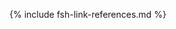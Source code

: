 <!-- MISC -->
[MITRE]: https://www.mitre.org/
[Georgia Institute of Technology (GTRI)]: https://www.gatech.edu/
[Hi3 Solutions Corporation]: https://www.facebook.com/hi3solutions/
[MDI]: https://hl7.org/fhir/us/mdi/
[NCHS Vital Records Messaging IG]: https://build.fhir.org/ig/nightingaleproject/vital_records_fhir_messaging_ig/branches/main/message.html#message-structure-and-content
[Vital Records Common Library IG]: https://hl7.org/fhir/us/vr-common-library/
<!-- USCORE -->
[USCoreBirthSex]: {{site.data.fhir.ver.hl7fhiruscore}}/ValueSet-birthsex.html
[USCore Procedure Profile]: {{site.data.fhir.ver.hl7fhiruscore}}/StructureDefinition-us-core-procedure.html
[CDCOccupationVS]: https://phinvads.cdc.gov/vads/ViewValueSet.action?oid=2.16.840.1.114222.4.11.7186
[CDCIndustryVS]: https://phinvads.cdc.gov/vads/ViewValueSet.action?oid=2.16.840.1.114222.4.11.7187
[MortalityRosterDataDictionary]: MortalityRosterDataDictionary.html
<!-- From the VRDR IG -->
<!-- [BypassEditFlagCS]: CodeSystem-vrdr-bypass-edit-flag-cs.html
[DocumentSectionCS]: CodeSystem-vrdr-document-section-cs.html
[JurisdictionsCS]: CodeSystem-vrdr-jurisdictions-cs.html
[MissingValueReasonCS]: CodeSystem-vrdr-missing-value-reason-cs.html
[PregnancyStatusCS]: CodeSystem-vrdr-pregnancy-status-cs.html
[PlaceOfDeathCM]: ConceptMap-place-of-death.html
[BypassEditFlagVS]: StructureDefinition-BypassEditFlag.html
[DataAbsentReason]: StructureDefinition-Date-Absent-Reason.html -->
[PHVS_Occupation_CDC_Census2010VS]: https://phinvads.cdc.gov/vads/ViewValueSet.action?oid=2.16.840.1.114222.4.11.7186
[PHVS_Industry_CDC_Census2010VS]: https://phinvads.cdc.gov/vads/ViewValueSet.action?oid=2.16.840.1.114222.4.11.7187
[PHVS_Occupation_CDC_Census2012VS]: https://phinvads.cdc.gov/vads/ViewValueSet.action?oid=2.16.840.1.114222.4.11.8026
[PHVS_Industry_CDC_Census2012VS]: https://phinvads.cdc.gov/vads/ViewValueSet.action?oid=2.16.840.1.114222.4.11.8027
[PHVS_Occupation_CDC_Census2018VS]: https://phinvads.cdc.gov/vads/ViewValueSet.action?oid=2.16.840.1.114222.4.11.8065
[PHVS_Industry_CDC_Census2018VS]: https://phinvads.cdc.gov/vads/ViewValueSet.action?oid=2.16.840.1.114222.4.11.8066
[Artifacts]: artifacts.html
[Background]: background.html
[ChangeLog]: change_log.html
[Credits]: credits.html
[ScopeOfVRDRIG]: scope_of_the_vrdr_fhir_ig.html
[Terminology]: terminology_bindings.html
[PartialDatesAndTimes]: {{site.data.fhir.ver.hl7fhirusvrcommonlibrary}}/usage.html#partial-dates-and-times
[Note on Decedent Name]: usage.html#decedent-name
[Note on Decedent Gender]: usage.html#decedent-gender
[CityCodes]: {{site.data.fhir.ver.hl7fhirusvrcommonlibrary}}/usage.html#city-codes
[CountyCodes]: {{site.data.fhir.ver.hl7fhirusvrcommonlibrary}}/usage.html#county-codes
[StateLiterals]: {{site.data.fhir.ver.hl7fhirusvrcommonlibrary}}/usage.html#state-literals
[CountryLiterals]: {{site.data.fhir.ver.hl7fhirusvrcommonlibrary}}/usage.html#country-literals
<!-- Moved to VRCL IG -->
<!-- [JurisdictionVS]: ValueSet-vrdr-jurisdiction-vs.html
[ResidenceCountryVS]: ValueSet-vrdr-residence-country-vs.html
[BirthplaceCountryVS]: ValueSet-vrdr-birthplace-country-vs.html
[EditBypass01234VS]: ValueSet-vrdr-edit-bypass-01234-vs.html -->
[ExtensionDistrictCodeVitalRecords]: {{site.data.fhir.ver.hl7fhirusvrcommonlibrary}}/StructureDefinition-DistrictCode.html
[EmergingIssues]: {{site.data.fhir.ver.hl7fhirusvrcommonlibrary}}StructureDefinition-Observation-emerging-issues-vr.html
[InputRaceAndEthnicity]: {{site.data.fhir.ver.hl7fhirusvrcommonlibrary}}/StructureDefinition-input-race-and-ethnicity-vr.html
[CodedRaceAndEthnicity]: {{site.data.fhir.ver.hl7fhirusvrcommonlibrary}}/StructureDefinition-coded-race-and-ethnicity-vr.html
[ExtensionLocationJurisdictionIdVitalRecords]: {{site.data.fhir.ver.hl7fhirusvrcommonlibrary}}/StructureDefinition-Extension-jurisdiction-id-vr.html
[ExtensionPartialDateVitalRecords]: {{site.data.fhir.ver.hl7fhirusvrcommonlibrary}}/StructureDefinition-Extension-partial-date-vr.html
[ExtensionPartialDateTimeVitalRecords]: {{site.data.fhir.ver.hl7fhirusvrcommonlibrary}}/StructureDefinition-Extension-partial-date-time-vr.html
[ExtensionCityCodeVitalRecords]: {{site.data.fhir.ver.hl7fhirusvrcommonlibrary}}/StructureDefinition-CityCode.html
<!-- 
[HispanicNoUnknownVS]: ValueSet-vrdr-hispanic-no-unknown-vs.html
[RaceMissingValueReasonVS]: ValueSet-vrdr-race-missing-value-reason-vs.html
[RaceCodeVS]: ValueSet-vrdr-race-code-vs.html
[RaceRecode40VS]: ValueSet-vrdr-race-recode-40-vs.html
[HispanicOriginVS]: ValueSet-vrdr-hispanic-origin-vs.html
[StatesTerritoriesProvincesVS]: ValueSet-vrdr-states-territories-provinces-vs.html
[JurisdictionsProvincesVS]: ValueSet-vrdr-jurisdictions-provinces-vs.html
[LocationJurisdictionId]: StructureDefinition-Location-Jurisdiction-Id.html
[CityCode]: StructureDefinition-CityCode.html
[CountryCS]: CodeSystem-vrdr-country-code-cs.html 
<!-- VRCL IG links -->
[ValueSetYesNoUnknownNotApplicableVitalRecords]: {{site.data.fhir.ver.hl7fhirusvrcommonlibrary}}/ValueSet-ValueSet-yes-no-unknown-not-applicable-vr.html
[ValueSetYesNoUnknownVitalRecords]: {{site.data.fhir.ver.hl7fhirusvrcommonlibrary}}/ValueSet-ValueSet-yes-no-unknown-vr.html
[alueSetJurisdictionVitalRecords]: {{site.data.fhir.ver.hl7fhirusvrcommonlibrary}}/ValueSet-ValueSet-jurisdiction-vr.html
[ValueSetStatesTerritoriesAndProvincesVitalRecords]: {{site.data.fhir.ver.hl7fhirusvrcommonlibrary}}/ValueSet-ValueSet-states-territories-provinces-vr.html
[ObservationEmergingIssuesVitalRecords]: {{site.data.fhir.ver.hl7fhirusvrcommonlibrary}}/StructureDefinition-Observation-emerging-issues-vr.html
[ValueSetJurisdictionVitalRecords]: {{site.data.fhir.ver.hl7fhirusvrcommonlibrary}}/ValueSet-ValueSet-jurisdiction-vr.html
[ValueSetResidenceCountryVitalRecords]: {{site.data.fhir.ver.hl7fhirusvrcommonlibrary}}/ValueSet-ValueSet-residence-country-vr.html
[ValueSetUnitsOfAgeVitalRecords]: {{site.data.fhir.ver.hl7fhirusvrcommonlibrary}}/ValueSet-ValueSet-units-of-age-vr.html
[ValueSetEducationLevelVitalRecords]: {{site.data.fhir.ver.hl7fhirusvrcommonlibrary}}/ValueSet-ValueSet-education-level-vr.html
[ValueSetEditBypass01234VitalRecords]: {{site.data.fhir.ver.hl7fhirusvrcommonlibrary}}/ValueSet-valueset-edit-bypass-01234-vr.html
[ValueSetBirthplaceCountryVitalRecords]: {{site.data.fhir.ver.hl7fhirusvrcommonlibrary}}/ValueSet-ValueSet-birthplace-country-vr.html
[ValueSetMaritalStatusVitalRecords]: {{site.data.fhir.ver.hl7fhirusvrcommonlibrary}}/ValueSet-ValueSet-marital-status-vr.html
[ValueSetRaceMissingValueReasonVitalRecords]: {{site.data.fhir.ver.hl7fhirusvrcommonlibrary}}/ValueSet-ValueSet-race-missing-value-reason-vr.html
[ObservationCodedRaceAndEthnicityVitalRecords]: {{site.data.fhir.ver.hl7fhirusvrcommonlibrary}}/StructureDefinition-coded-race-and-ethnicity-vr.html
[ObservationInputRaceAndEthnicityVitalRecords]: {{site.data.fhir.ver.hl7fhirusvrcommonlibrary}}/StructureDefinition-input-race-and-ethnicity-vr.html
<!-- [ExtensionLocationJurisdictionIdVitalRecords]: {{site.data.fhir.ver.hl7fhirusvrcommonlibrary}}//StructureDefinition-Extension-jurisdiction-id-vr.html -->
[ObservationUsualWorkVitalRecords]: {{site.data.fhir.ver.hl7fhirusvrcommonlibrary}}/StructureDefinition-Observation-usual-work-vr.html
[CodeSystemCountryCodeVitalRecords]: {{site.data.fhir.ver.hl7fhirusvrcommonlibrary}}/CodeSystem-CodeSystem-country-code-vr.html
{% include fsh-link-references.md %}